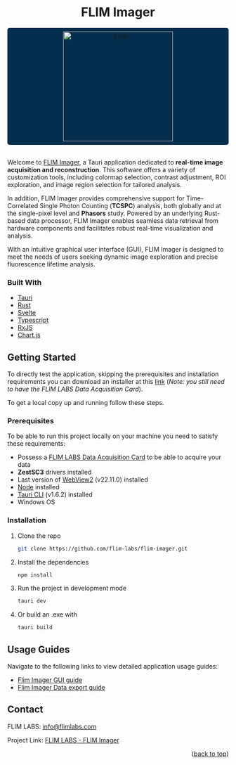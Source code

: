 
<div align="center">
  <h1>FLIM Imager </h1>
</div>
<div align="center" style="background-color: #052e4c; padding: 0.5rem; border-radius: 5px">
  <a href="https://www.flimlabs.com/">
    <img src="./assets/images/flim-imager-logo.png" width="250" alt="Logo">
  </a>
</div>
<br>

Welcome to [FLIM Imager](https://github.com/flim-labs/flim-imager), a Tauri application dedicated to **real-time image acquisition and reconstruction**. This software offers a variety of customization tools, including colormap selection, contrast adjustment, ROI exploration, and image region selection for tailored analysis.

In addition, FLIM Imager provides comprehensive support for Time-Correlated Single Photon Counting (**TCSPC**) analysis, both globally and at the single-pixel level and **Phasors** study. Powered by an underlying Rust-based data processor, FLIM Imager enables seamless data retrieval from hardware components and facilitates robust real-time visualization and analysis.

With an intuitive graphical user interface (GUI), FLIM Imager is designed to meet the needs of users seeking dynamic image exploration and precise fluorescence lifetime analysis.


### Built With

* [Tauri](https://v2.tauri.app/)
* [Rust](https://www.rust-lang.org/)
* [Svelte](https://svelte.dev/)
* [Typescript](https://www.typescriptlang.org/)
* [RxJS](https://rxjs.dev/)
* [Chart.js](https://www.chartjs.org/docs/latest/getting-started/installation.html)



<!-- GETTING STARTED -->
## Getting Started
To directly test the application, skipping the prerequisites and installation requirements you can download an installer at this [link](https://github.com/flim-labs/flim-imager/releases/tag/v1.0) (_Note: you still need to have the FLIM LABS Data Acquisition Card_). 

To get a local copy up and running follow these steps.

### Prerequisites

To be able to run this project locally on your machine you need to satisfy these requirements:
* Possess a [FLIM LABS Data Acquisition Card](https://www.flimlabs.com/products/data-acquisition-card/) to be able to acquire your data
* **ZestSC3** drivers installed
* Last version of [WebView2](https://developer.microsoft.com/en-us/microsoft-edge/webview2?form=MA13LH) (v22.11.0) installed
* [Node](https://nodejs.org/en/) installed
* [Tauri CLI](https://v2.tauri.app/reference/cli/) (v1.6.2) installed
* Windows OS

### Installation

1. Clone the repo
   ```sh
   git clone https://github.com/flim-labs/flim-imager.git
   ```
2. Install the dependencies
   ```sh
   npm install
   ```
3. Run the project in development mode
   ```sh
   tauri dev
   ```  
4. Or build an .exe with
   ```sh
   tauri build  
   ```  

## Usage Guides

Navigate to the following links to view detailed application usage guides:

- [Flim Imager GUI guide](./docs/v1.0/index.md)
- [Flim Imager Data export guide](./docs/v1.0/data-export.md)


## Contact

FLIM LABS: info@flimlabs.com

Project Link: [FLIM LABS - FLIM Imager](https://github.com/flim-labs/flim-imager)

<p align="right">(<a href="#readme-top">back to top</a>)</p>
